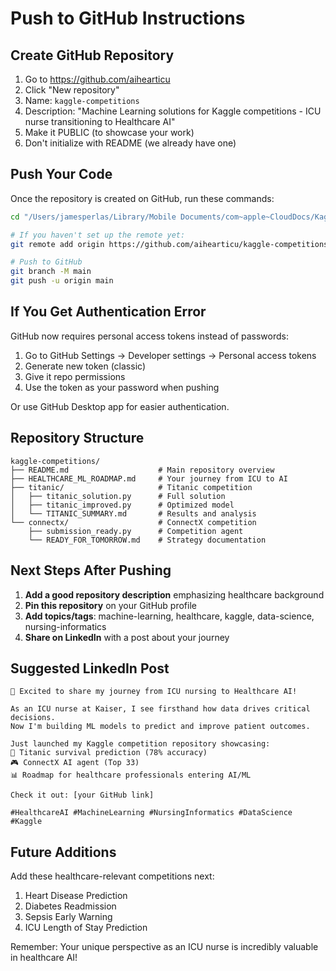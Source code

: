 # Push to GitHub Instructions

## Create GitHub Repository

1. Go to https://github.com/aihearticu
2. Click "New repository"
3. Name: `kaggle-competitions`
4. Description: "Machine Learning solutions for Kaggle competitions - ICU nurse transitioning to Healthcare AI"
5. Make it PUBLIC (to showcase your work)
6. Don't initialize with README (we already have one)

## Push Your Code

Once the repository is created on GitHub, run these commands:

```bash
cd "/Users/jamesperlas/Library/Mobile Documents/com~apple~CloudDocs/Kaggle/kaggle-competitions"

# If you haven't set up the remote yet:
git remote add origin https://github.com/aihearticu/kaggle-competitions.git

# Push to GitHub
git branch -M main
git push -u origin main
```

## If You Get Authentication Error

GitHub now requires personal access tokens instead of passwords:

1. Go to GitHub Settings → Developer settings → Personal access tokens
2. Generate new token (classic)
3. Give it repo permissions
4. Use the token as your password when pushing

Or use GitHub Desktop app for easier authentication.

## Repository Structure

```
kaggle-competitions/
├── README.md                    # Main repository overview
├── HEALTHCARE_ML_ROADMAP.md     # Your journey from ICU to AI
├── titanic/                     # Titanic competition
│   ├── titanic_solution.py      # Full solution
│   ├── titanic_improved.py      # Optimized model
│   └── TITANIC_SUMMARY.md       # Results and analysis
└── connectx/                    # ConnectX competition
    ├── submission_ready.py      # Competition agent
    └── READY_FOR_TOMORROW.md    # Strategy documentation
```

## Next Steps After Pushing

1. **Add a good repository description** emphasizing healthcare background
2. **Pin this repository** on your GitHub profile
3. **Add topics/tags**: machine-learning, healthcare, kaggle, data-science, nursing-informatics
4. **Share on LinkedIn** with a post about your journey

## Suggested LinkedIn Post

```
🚀 Excited to share my journey from ICU nursing to Healthcare AI!

As an ICU nurse at Kaiser, I see firsthand how data drives critical decisions. 
Now I'm building ML models to predict and improve patient outcomes.

Just launched my Kaggle competition repository showcasing:
🏥 Titanic survival prediction (78% accuracy)
🎮 ConnectX AI agent (Top 33)
📊 Roadmap for healthcare professionals entering AI/ML

Check it out: [your GitHub link]

#HealthcareAI #MachineLearning #NursingInformatics #DataScience #Kaggle
```

## Future Additions

Add these healthcare-relevant competitions next:
1. Heart Disease Prediction
2. Diabetes Readmission
3. Sepsis Early Warning
4. ICU Length of Stay Prediction

Remember: Your unique perspective as an ICU nurse is incredibly valuable in healthcare AI!